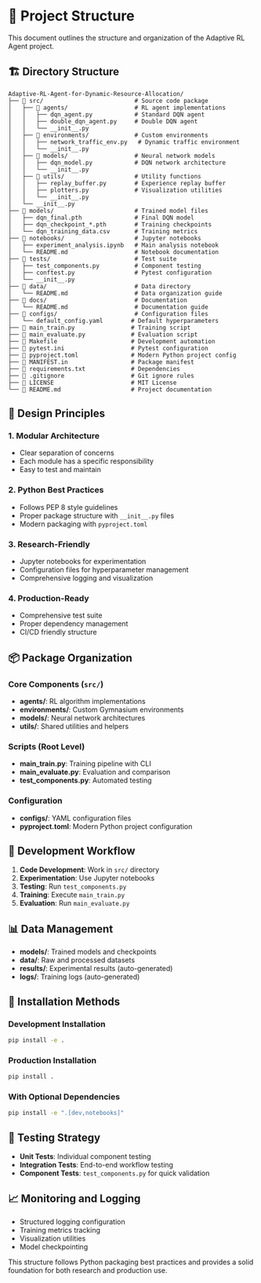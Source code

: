 # 📁 Project Structure

This document outlines the structure and organization of the Adaptive RL Agent project.

## 🏗️ Directory Structure

```
Adaptive-RL-Agent-for-Dynamic-Resource-Allocation/
├── 📁 src/                          # Source code package
│   ├── 📁 agents/                   # RL agent implementations
│   │   ├── dqn_agent.py            # Standard DQN agent
│   │   ├── double_dqn_agent.py     # Double DQN agent
│   │   └── __init__.py
│   ├── 📁 environments/             # Custom environments
│   │   ├── network_traffic_env.py   # Dynamic traffic environment
│   │   └── __init__.py
│   ├── 📁 models/                   # Neural network models
│   │   ├── dqn_model.py            # DQN network architecture
│   │   └── __init__.py
│   ├── 📁 utils/                    # Utility functions
│   │   ├── replay_buffer.py        # Experience replay buffer
│   │   ├── plotters.py             # Visualization utilities
│   │   └── __init__.py
│   └── __init__.py
├── 📁 models/                       # Trained model files
│   ├── dqn_final.pth               # Final DQN model
│   ├── dqn_checkpoint_*.pth        # Training checkpoints
│   └── dqn_training_data.csv       # Training metrics
├── 📁 notebooks/                    # Jupyter notebooks
│   ├── experiment_analysis.ipynb   # Main analysis notebook
│   └── README.md                   # Notebook documentation
├── 📁 tests/                        # Test suite
│   ├── test_components.py          # Component testing
│   ├── conftest.py                 # Pytest configuration
│   └── __init__.py
├── 📁 data/                         # Data directory
│   └── README.md                   # Data organization guide
├── 📁 docs/                         # Documentation
│   └── README.md                   # Documentation guide
├── 📁 configs/                      # Configuration files
│   └── default_config.yaml        # Default hyperparameters
├── 📄 main_train.py                # Training script
├── 📄 main_evaluate.py             # Evaluation script
├── 📄 Makefile                     # Development automation
├── 📄 pytest.ini                   # Pytest configuration
├── 📄 pyproject.toml               # Modern Python project config
├── 📄 MANIFEST.in                  # Package manifest
├── 📄 requirements.txt             # Dependencies
├── 📄 .gitignore                   # Git ignore rules
├── 📄 LICENSE                      # MIT License
└── 📄 README.md                    # Project documentation
```

## 🎯 Design Principles

### 1. **Modular Architecture**
- Clear separation of concerns
- Each module has a specific responsibility
- Easy to test and maintain

### 2. **Python Best Practices**
- Follows PEP 8 style guidelines
- Proper package structure with `__init__.py` files
- Modern packaging with `pyproject.toml`

### 3. **Research-Friendly**
- Jupyter notebooks for experimentation
- Configuration files for hyperparameter management
- Comprehensive logging and visualization

### 4. **Production-Ready**
- Comprehensive test suite
- Proper dependency management
- CI/CD friendly structure

## 📦 Package Organization

### Core Components (`src/`)
- **agents/**: RL algorithm implementations
- **environments/**: Custom Gymnasium environments
- **models/**: Neural network architectures
- **utils/**: Shared utilities and helpers

### Scripts (Root Level)
- **main_train.py**: Training pipeline with CLI
- **main_evaluate.py**: Evaluation and comparison
- **test_components.py**: Automated testing

### Configuration
- **configs/**: YAML configuration files
- **pyproject.toml**: Modern Python project configuration

## 🔧 Development Workflow

1. **Code Development**: Work in `src/` directory
2. **Experimentation**: Use Jupyter notebooks
3. **Testing**: Run `test_components.py`
4. **Training**: Execute `main_train.py`
5. **Evaluation**: Run `main_evaluate.py`

## 📊 Data Management

- **models/**: Trained models and checkpoints
- **data/**: Raw and processed datasets
- **results/**: Experimental results (auto-generated)
- **logs/**: Training logs (auto-generated)

## 🚀 Installation Methods

### Development Installation
```bash
pip install -e .
```

### Production Installation
```bash
pip install .
```

### With Optional Dependencies
```bash
pip install -e ".[dev,notebooks]"
```

## 🧪 Testing Strategy

- **Unit Tests**: Individual component testing
- **Integration Tests**: End-to-end workflow testing
- **Component Tests**: `test_components.py` for quick validation

## 📈 Monitoring and Logging

- Structured logging configuration
- Training metrics tracking
- Visualization utilities
- Model checkpointing

This structure follows Python packaging best practices and provides a solid foundation for both research and production use. 